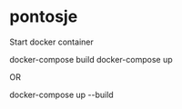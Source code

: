 # pontosje

Start docker container

docker-compose build 
docker-compose up

OR 

docker-compose up --build